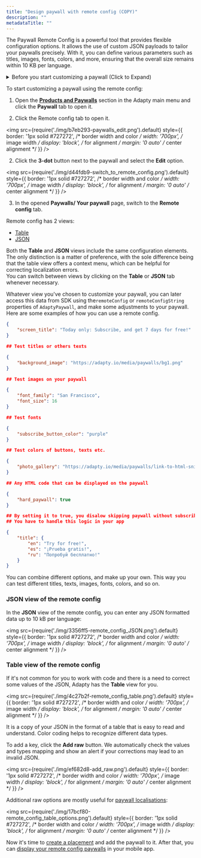 ```yaml
---
title: "Design paywall with remote config (COPY)"
description: ""
metadataTitle: ""
---
```


The Paywall Remote Config is a powerful tool that provides flexible configuration options. It allows the use of custom JSON payloads to tailor your paywalls precisely. With it, you can define various parameters such as titles, images, fonts, colors, and more, ensuring that the overall size remains within 10 KB per language.

<details>
   <summary>Before you start customizing a paywall (Click to Expand)</summary>

   1. [Create a product](create-product).
2. [Create a paywall and add the product to it](create-paywall).
</details>

To start customizing a paywall using the remote config:

1. Open the [**Products and Paywalls**](https://app.adapty.io/paywalls) section in the Adapty main menu and click the **Paywall** tab to open it. 



1. Click the Remote config tab to open it.

   
<img
  src={require('./img/b7eb293-paywalls_edit.png').default}
  style={{
    border: '1px solid #727272', /* border width and color */
    width: '700px', /* image width */
    display: 'block', /* for alignment */
    margin: '0 auto' /* center alignment */
  }}
/>




2. Click the **3-dot** button next to the paywall and select the **Edit** option.

   
<img
  src={require('./img/d44fdb9-switch_to_remote_config.png').default}
  style={{
    border: '1px solid #727272', /* border width and color */
    width: '700px', /* image width */
    display: 'block', /* for alignment */
    margin: '0 auto' /* center alignment */
  }}
/>




3. In the opened **Paywalls/ Your paywall** page, switch to the **Remote config** tab.

Remote config has 2 views: 

- [Table](customize-paywall-with-remote-config#table-view-of-the-remote-config)
- [JSON](customize-paywall-with-remote-config#json-view-of-the-remote-config)

Both the **Table** and **JSON** views include the same configuration elements. The only distinction is a matter of preference, with the sole difference being that the table view offers a context menu, which can be helpful for correcting localization errors.  
You can switch between views by clicking on the **Table** or **JSON** tab whenever necessary.

Whatever view you've chosen to customize your paywall, you can later access this data from SDK using the`remoteConfig` or `remoteConfigString` properties of `AdaptyPaywall`, and make some adjustments to your paywall. Here are some examples of how you can use a remote config.

```json title="Titles"
{
    "screen_title": "Today only: Subscribe, and get 7 days for free!"
}

## Test titles or others texts
```
```json title="Images"
{
    "background_image": "https://adapty.io/media/paywalls/bg1.png"
}

## Test images on your paywall
```
```json title="Fonts"
{
    "font_family": "San Francisco",
    "font_size": 16
}

## Test fonts
```
```json title="Color"
{
    "subscribe_button_color": "purple"
}

## Test colors of buttons, texts etc.
```
```json title="HTML"
{
    "photo_gallery": "https://adapty.io/media/paywalls/link-to-html-snippet.html"
}

## Any HTML code that can be displayed on the paywall
```
```json title="Soft/Hard Paywall"
{
    "hard_paywall": true
}

## By setting it to true, you disalow skipping paywall without subscribing
## You have to handle this logic in your app
```
```json title="Translations"
{
    "title": {
        "en": "Try for free!",
        "es": "¡Prueba gratis!",
        "ru": "Попробуй бесплатно!"
    }
}
```

You can combine different options, and make up your own. This way you can test different titles, texts, images, fonts, colors, and so on.

### JSON view of the remote config

In the **JSON** view of the remote config, you can enter any JSON formatted data up to 10 kB per language:


<img
  src={require('./img/3356ff5-remote_config_JSON.png').default}
  style={{
    border: '1px solid #727272', /* border width and color */
    width: '700px', /* image width */
    display: 'block', /* for alignment */
    margin: '0 auto' /* center alignment */
  }}
/>





### Table view of the remote config

If it's not common for you to work with code and there is a need to correct some values of the JSON, Adapty has the **Table** view for you.


<img
  src={require('./img/4c27b2f-remote_config_table.png').default}
  style={{
    border: '1px solid #727272', /* border width and color */
    width: '700px', /* image width */
    display: 'block', /* for alignment */
    margin: '0 auto' /* center alignment */
  }}
/>





It is a copy of your JSON in the format of a table that is easy to read and understand. Color coding helps to recognize different data types. 

To add a key, click the **Add raw** button. We automatically check the values and types mapping and show an alert if your corrections may lead to an invalid JSON.


<img
  src={require('./img/ef682d8-add_raw.png').default}
  style={{
    border: '1px solid #727272', /* border width and color */
    width: '700px', /* image width */
    display: 'block', /* for alignment */
    margin: '0 auto' /* center alignment */
  }}
/>





Additional raw options are mostly useful for [paywall localisations](add-remote-config-locale):


<img
  src={require('./img/17bcf80-remote_config_table_options.png').default}
  style={{
    border: '1px solid #727272', /* border width and color */
    width: '700px', /* image width */
    display: 'block', /* for alignment */
    margin: '0 auto' /* center alignment */
  }}
/>





Now it's time to [create a placement](create-placement) and add the paywall to it. After that, you can [display your remote config paywalls](display-remote-config-paywalls) in your mobile app.